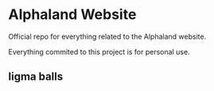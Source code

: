 # Alphaland Website

Official repo for everything related to the Alphaland website.

Everything commited to this project is for personal use.

## ligma balls
